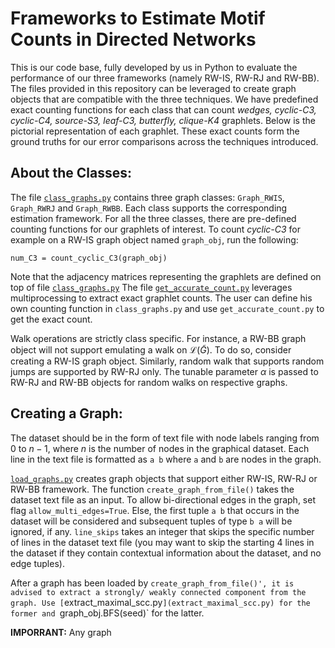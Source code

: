 # Frameworks to Estimate Motif Counts in Directed Networks
This is our code base, fully developed by us in Python to evaluate the performance of our three frameworks (namely RW-IS, RW-RJ and RW-BB). The files provided in this  repository can be leveraged to create graph objects that are compatible with the three techniques. We have predefined exact counting functions for each class that can count _wedges, cyclic-C3, cyclic-C4, source-S3, leaf-C3, butterfly, clique-K4_ graphlets. Below is the pictorial representation of each graphlet. These exact counts form the ground truths for our error comparisons across the techniques introduced. 

## About the Classes:
The file [`class_graphs.py`](class_graphs.py) contains three graph classes: `Graph_RWIS`, `Graph_RWRJ` and `Graph_RWBB`. Each class supports the corresponding estimation framework. For all the three classes, there are pre-defined counting functions for our graphlets of interest. To count _cyclic-C3_ for example on a RW-IS graph object named `graph_obj`, run the following:
```
num_C3 = count_cyclic_C3(graph_obj)
```
Note that the adjacency matrices representing the graphlets are defined on top of file [`class_graphs.py`](class_graphs.py) 
The file [`get_accurate_count.py`](get_accurate_count.py) leverages multiprocessing to extract exact graphlet counts. The user can define his own counting function in `class_graphs.py` and use `get_accurate_count.py` to get the exact count.

Walk operations are strictly class specific. For instance, a RW-BB graph object will not support emulating a walk on $\mathcal{L}(\tilde{G})$. To do so, consider creating a RW-IS graph object. Similarly, random walk that supports random jumps are supported by RW-RJ only. The tunable parameter $\alpha$ is passed to RW-RJ and RW-BB objects for random walks on respective graphs.

## Creating a Graph:
The dataset should be in the form of text file with node labels ranging from $0$ to $n-1$, where $n$ is the number of nodes in the graphical dataset. Each line in the text file is formatted as `a b` where `a` and `b` are nodes in the graph. 

[`load_graphs.py`](load_graphs.py) creates graph objects that support either RW-IS, RW-RJ or RW-BB framework. The function `create_graph_from_file()` takes the dataset text file as an input. To allow bi-directional edges in the graph, set flag `allow_multi_edges=True`. Else, the first tuple `a b` that occurs in the dataset will be considered and subsequent tuples of type `b a` will be ignored, if any. `line_skips` takes an integer that skips the specific number of lines in the dataset text file (you may want to skip the starting 4 lines in the dataset if they contain contextual information about the dataset, and no edge tuples).

After a graph has been loaded by `create_graph_from_file()', it is advised to extract a strongly/ weakly connected component from the graph. Use [`extract_maximal_scc.py`](extract_maximal_scc.py) for the former and `graph_obj.BFS(seed)` for the latter. 

**IMPORRANT:** Any graph 

